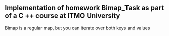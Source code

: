 ## Implementation of homework Bimap_Task as part of a C ++ course at ITMO University

Bimap is a regular map, but you can iterate over both keys and values
